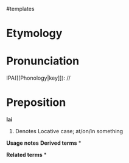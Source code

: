 #templates
# Etymology
# Pronunciation
IPA([[Phonology|key]]): //
# Preposition
**lai**
1. Denotes Locative case; at/on/in something

**Usage notes**
**Derived terms**
* 

**Related terms**
* 